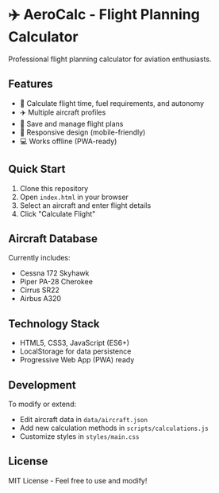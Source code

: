 # ✈️ AeroCalc - Flight Planning Calculator

Professional flight planning calculator for aviation enthusiasts.

## Features
- 🧮 Calculate flight time, fuel requirements, and autonomy
- ✈️ Multiple aircraft profiles
- 💾 Save and manage flight plans
- 📱 Responsive design (mobile-friendly)
- 💻 Works offline (PWA-ready)

## Quick Start
1. Clone this repository
2. Open `index.html` in your browser
3. Select an aircraft and enter flight details
4. Click "Calculate Flight"

## Aircraft Database
Currently includes:
- Cessna 172 Skyhawk
- Piper PA-28 Cherokee  
- Cirrus SR22
- Airbus A320

## Technology Stack
- HTML5, CSS3, JavaScript (ES6+)
- LocalStorage for data persistence
- Progressive Web App (PWA) ready

## Development
To modify or extend:
- Edit aircraft data in `data/aircraft.json`
- Add new calculation methods in `scripts/calculations.js`
- Customize styles in `styles/main.css`

## License
MIT License - Feel free to use and modify!